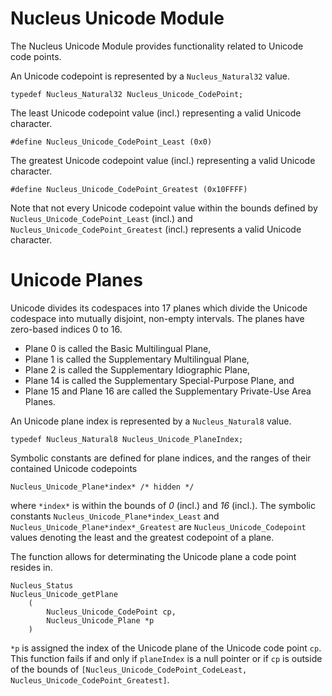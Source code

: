 # Nucleus Unicode Module
The Nucleus Unicode Module provides functionality related to Unicode code points.

An Unicode codepoint is represented by a `Nucleus_Natural32` value.
```
typedef Nucleus_Natural32 Nucleus_Unicode_CodePoint;
```

The least Unicode codepoint value (incl.) representing a valid Unicode character.
```
#define Nucleus_Unicode_CodePoint_Least (0x0)
```

The greatest Unicode codepoint value (incl.) representing a valid Unicode character.
```
#define Nucleus_Unicode_CodePoint_Greatest (0x10FFFF)
```

Note that not every Unicode codepoint value within the bounds defined by
`Nucleus_Unicode_CodePoint_Least` (incl.)
and
`Nucleus_Unicode_CodePoint_Greatest` (incl.)
represents a valid Unicode character.

# Unicode Planes
Unicode divides its codespaces into 17 planes which divide the Unicode codespace into mutually disjoint, non-empty
intervals. The planes have zero-based indices 0 to 16.

- Plane 0 is called the Basic Multilingual Plane,
- Plane 1 is called the Supplementary Multilingual Plane,
- Plane 2 is called the Supplementary Idiographic Plane,
- Plane 14 is called the Supplementary Special-Purpose Plane, and
- Plane 15 and Plane 16 are called the Supplementary Private-Use Area Planes.

An Unicode plane index is represented by a `Nucleus_Natural8` value.
```
typedef Nucleus_Natural8 Nucleus_Unicode_PlaneIndex;
```
Symbolic constants are defined for plane indices, and the ranges of their contained Unicode codepoints
```
Nucleus_Unicode_Plane*index* /* hidden */
```
where `*index*` is within the bounds of *0* (incl.) and *16* (incl.).
The symbolic constants
`Nucleus_Unicode_Plane*index_Least`
and
`Nucleus_Unicode_Plane*index*_Greatest`
are `Nucleus_Unicode_Codepoint` values
denoting the least and the greatest codepoint of a plane.

The function allows for determinating the Unicode plane a code point resides in.
```
Nucleus_Status 
Nucleus_Unicode_getPlane
    (
        Nucleus_Unicode_CodePoint cp,
        Nucleus_Unicode_Plane *p
    )
```
`*p` is assigned the index of the Unicode plane of the Unicode code point `cp`. This function fails if and only if
`planeIndex` is a null pointer or if `cp` is outside of the bounds of `[Nucleus_Unicode_CodePoint_CodeLeast,
Nucleus_Unicode_CodePoint_Greatest]`.

